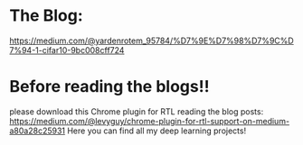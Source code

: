 # The Blog:
https://medium.com/@yardenrotem_95784/%D7%9E%D7%98%D7%9C%D7%94-1-cifar10-9bc008cff724

# Before reading the blogs!!
please download this Chrome plugin for RTL reading the blog posts:
https://medium.com/@levyguy/chrome-plugin-for-rtl-support-on-medium-a80a28c25931
Here you can find all my deep learning projects!

